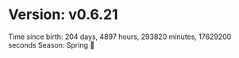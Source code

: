 # Version: v0.6.21
Time since birth: 204 days, 4897 hours, 293820 minutes, 17629200 seconds
Season: Spring 🌸

